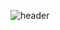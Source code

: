 ![header](https://capsule-render.vercel.app/api?type=waving&color=2F68F9&height=120&section=header&text=SONG%20BYEONG%20HUN%20👋&fontSize=50&animation=twinkling&fontColor=FFF)
